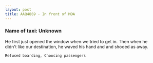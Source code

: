 ```yaml
---
layout: post
title: AAQ4869 - In front of MOA
---
```


### Name of taxi: Unknown

He first just opened the window when we tried to get in. Then when he didn't like our destination, he waved his hand and and shooed as away.

```Refused boarding, Choosing passengers```
